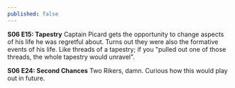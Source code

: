 ```yaml
---
published: false
---
```


**S06 E15: Tapestry**
Captain Picard gets the opportunity to change aspects of his life he was regretful about. Turns out they were also the formative events of his life. Like threads of a tapestry; if you "pulled out one of those threads, the whole tapestry would unravel".

**S06 E24: Second Chances**
Two Rikers, damn. Curious how this would play out in future.

